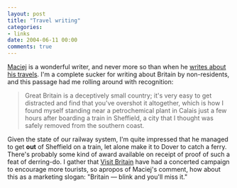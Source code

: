 ```yaml
---
layout: post
title: "Travel writing"
categories:
- links
date: 2004-06-11 00:00
comments: true
---
```


<p><a href="http://www.idlewords.com/about.htm" title="About Maciej Ceglowski">Maciej</a> is a wonderful writer, and never more so than when he <a href="http://www.idlewords.com/2004/06/lille.htm" title="Lille">writes about his travels</a>. I'm a complete sucker for writing about Britain by non-residents, and this passage had me rolling around with recognition:</p><blockquote><p>Great Britain is a deceptively small country; it's very easy to get distracted and find that you've overshot it altogether, which is how I found myself standing near a petrochemical plant in Calais just a few hours after boarding a train in Sheffield, a city that I thought was safely removed from the southern coast.</p></blockquote><p>Given the state of our railway system, I'm quite impressed that he managed to get <strong>out</strong> of Sheffield on a train, let alone make it to Dover to catch a ferry. There's probably some kind of award available on receipt of proof of such a feat of derring-do. I gather that <a href="http://www.visitbritain.com/" title="UK Tourism Industry Site">Visit Britain</a> have had a concerted campaign to encourage more tourists, so apropos of Maciej's comment, how about this as a marketing slogan: "Britain &mdash; blink and you'll miss it."</p>



